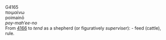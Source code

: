<body>
  <p>G4165<br>  ποιμαίνω  <br> poimainō  <br><i>poy-mah‘ee-no </i><br>From <a href="g4166.htm">4166</a>  to <i>tend</i> as a shepherd (or figuratively <i>superviser</i>): - feed (cattle), rule.<br></p>
 </body>